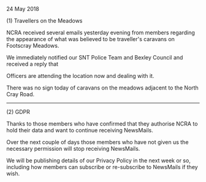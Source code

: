 24 May 2018

(1) Travellers on the Meadows

NCRA received several emails yesterday evening from members regarding the appearance of what was believed to be traveller's caravans on Footscray Meadows.

We immediately notified our SNT Police Team and Bexley Council and received a reply that

Officers are attending the location now and dealing with it.

There was no sign today of caravans on the meadows adjacent to the North Cray Road.

---

(2) GDPR

Thanks to those members who have confirmed that they authorise NCRA to hold their data and want to continue receiving NewsMails.

Over the next couple of days those members who have not given us the necessary permission will stop receiving NewsMails.

We will be publishing details of our Privacy Policy in the next week or so, including how members can subscribe or re-subscribe to NewsMails if they wish.
